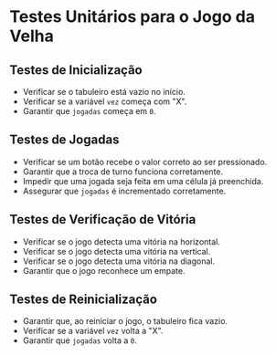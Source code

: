 # Testes Unitários para o Jogo da Velha

## Testes de Inicialização
- Verificar se o tabuleiro está vazio no início.
- Verificar se a variável `vez` começa com "X".
- Garantir que `jogadas` começa em `0`.

## Testes de Jogadas
- Verificar se um botão recebe o valor correto ao ser pressionado.
- Garantir que a troca de turno funciona corretamente.
- Impedir que uma jogada seja feita em uma célula já preenchida.
- Assegurar que `jogadas` é incrementado corretamente.

## Testes de Verificação de Vitória
- Verificar se o jogo detecta uma vitória na horizontal.
- Verificar se o jogo detecta uma vitória na vertical.
- Verificar se o jogo detecta uma vitória na diagonal.
- Garantir que o jogo reconhece um empate.

## Testes de Reinicialização
- Garantir que, ao reiniciar o jogo, o tabuleiro fica vazio.
- Verificar se a variável `vez` volta a "X".
- Garantir que `jogadas` volta a `0`.

